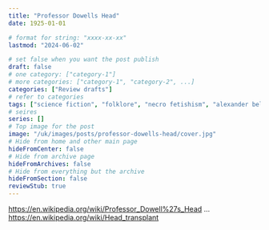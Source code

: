 ```yaml
---
title: "Professor Dowells Head"
date: 1925-01-01

# format for string: "xxxx-xx-xx"
lastmod: "2024-06-02"

# set false when you want the post publish
draft: false
# one category: ["category-1"]
# more categories: ["category-1", "category-2", ...]
categories: ["Review drafts"]
# refer to categories
tags: ["science fiction", "folklore", "necro fetishism", "alexander belyaev"]
# seires
series: []
# Top image for the post
image: "/uk/images/posts/professor-dowells-head/cover.jpg"
# Hide from home and other main page
hideFromCenter: false
# Hide from archive page
hideFromArchives: false
# Hide from everything but the archive
hideFromSection: false
reviewStub: true
---
```

https://en.wikipedia.org/wiki/Professor_Dowell%27s_Head
...
https://en.wikipedia.org/wiki/Head_transplant
<!--more-->